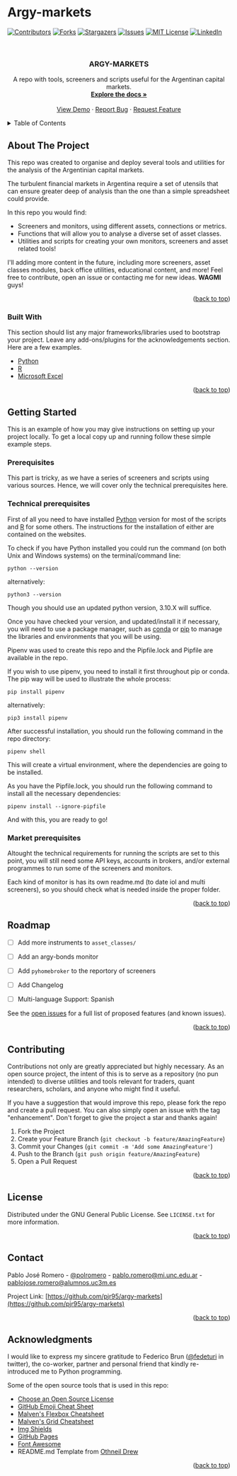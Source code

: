 # Argy-markets

<div id="top"></div>
<!--
*** Thanks for checking out the Best-README-Template. If you have a suggestion
*** that would make this better, please fork the repo and create a pull request
*** or simply open an issue with the tag "enhancement".
*** Don't forget to give the project a star!
*** Thanks again! Now go create something AMAZING! :D
-->



<!-- PROJECT SHIELDS -->
<!--
*** I'm using markdown "reference style" links for readability.
*** Reference links are enclosed in brackets [ ] instead of parentheses ( ).
*** See the bottom of this document for the declaration of the reference variables
*** for contributors-url, forks-url, etc. This is an optional, concise syntax you may use.
*** https://www.markdownguide.org/basic-syntax/#reference-style-links
-->
[![Contributors][contributors-shield]][contributors-url]
[![Forks][forks-shield]][forks-url]
[![Stargazers][stars-shield]][stars-url]
[![Issues][issues-shield]][issues-url]
[![MIT License][license-shield]][license-url]
[![LinkedIn][linkedin-shield]][linkedin-url]



<!-- PROJECT LOGO -->
<br />
<div align="center">
  <a href="https://github.com/pjr95/argy-markets>
    <img src="images/logo.png" alt="Logo" width="80" height="80">
  </a>

  <h3 align="center">ARGY-MARKETS</h3>

  <p align="center">
    A repo with tools, screeners and scripts useful for the Argentinan capital markets.
    <br />
    <a href="https://github.com/pjr95/argy-markets"><strong>Explore the docs »</strong></a>
    <br />
    <br />
    <a href="https://github.com/pjr95/argy-markets">View Demo</a>
    ·
    <a href="https://github.com/pjr95/argy-markets/issues">Report Bug</a>
    ·
    <a href="https://github.com/pjr95/argy-markets/issues">Request Feature</a>
  </p>
</div>



<!-- TABLE OF CONTENTS -->
<details>
  <summary>Table of Contents</summary>
  <ol>
    <li>
      <a href="#about-the-project">About The Project</a>
      <ul>
        <li><a href="#built-with">Built With</a></li>
      </ul>
    </li>
    <li>
      <a href="#getting-started">Getting Started</a>
      <ul>
        <li><a href="#prerequisites">Prerequisites</a></li>
        <li><a href="#technical-prerequisites">Technical Prerequisites</a></li>
        <li><a href="#market-prerequisites">Market Prerequisites</a></li>
      </ul>
    </li>
    <li><a href="#usage">Usage</a></li>
    <li><a href="#roadmap">Roadmap</a></li>
    <li><a href="#contributing">Contributing</a></li>
    <li><a href="#license">License</a></li>
    <li><a href="#contact">Contact</a></li>
    <li><a href="#acknowledgments">Acknowledgments</a></li>
  </ol>
</details>



<!-- ABOUT THE PROJECT -->
## About The Project

This repo was created to organise and deploy several tools and utilities for the analysis of the Argentinian capital markets. 

The turbulent financial markets in Argentina require a set of utensils that can ensure greater deep of analysis than the one than a simple spreadsheet could provide.

In this repo you would find:
* Screeners and monitors, using different assets, connections or metrics.
* Functions that will allow you to analyse a diverse set of asset classes.
* Utilities and scripts for creating your own monitors, screeners and asset related tools!

I'll adding more content in the future, including more screeners, asset classes modules, back office utilities, educational content, and more! Feel free to contribute, open an issue or contacting me for new ideas. **WAGMI** guys!


<p align="right">(<a href="#top">back to top</a>)</p>



### Built With

This section should list any major frameworks/libraries used to bootstrap your project. Leave any add-ons/plugins for the acknowledgements section. Here are a few examples.

* [Python](https://www.python.org/)
* [R](https://www.r-project.org/)
* [Microsoft Excel](https://www.microsoft.com/es-ar/microsoft-365/excel)

<p align="right">(<a href="#top">back to top</a>)</p>



<!-- GETTING STARTED -->
## Getting Started

This is an example of how you may give instructions on setting up your project locally.
To get a local copy up and running follow these simple example steps.

### Prerequisites

This part is tricky, as we have a series of screeners and scripts using various sources. Hence, we will cover only the technical prerequisites here.

### Technical prerequisites

First of all you need to have installed [Python](https://www.python.org/downloads/) version for most of the scripts and [R](https://cran.r-project.org/mirrors.html) for some others. The instructions for the installation of either are contained on the websites.

To check if you have Python installed you could run the command (on both Unix and Windows systems) on the terminal/command line:

```
python --version
```

alternatively:

```
python3 --version
```

Though you should use an updated python version, 3.10.X will suffice.

Once you have checked your version, and updated/install it if necessary, you will need to use a package manager, such as [conda](https://anaconda.org/anaconda/conda#:~:text=Description%20Conda%20is%20an%20open%20source%20package%20management,programs%20but%20can%20package%20and%20distribute%20any%20software.?msclkid=13839272cf2511ec84ed0b86325382cf) or [pip](https://pypi.org/project/pip/?msclkid=a92d23d8cf2611ecb37b18975da6abee) to manage the libraries and environments that you will be using.

Pipenv was used to create this repo and the Pipfile.lock and Pipfile are available in the repo.

If you wish to use pipenv, you need to install it first throughout pip or conda. The pip way will be used to illustrate the whole process:

```
pip install pipenv
```

alternatively:

```
pip3 install pipenv
```
After successful installation, you should run the following command in the repo directory:

```
pipenv shell
```

This will create a virtual environment, where the dependencies are going to be installed. 

As you have the Pipfile.lock, you should run the following command to install all the necessary dependencies:

```
pipenv install --ignore-pipfile
```
And with this, you are ready to go!

### Market prerequisites

Altought the technical requirements for running the scripts are set to this point, you will still need some API keys, accounts in brokers, and/or external programmes to run some of the screeners and monitors.

Each kind of monitor is has its own readme.md (to date iol and multi screeners), so you should check what is needed inside the proper folder.

<p align="right">(<a href="#top">back to top</a>)</p>




<!-- ROADMAP -->
## Roadmap


- [ ] Add more instruments to `asset_classes/`
- [ ] Add an argy-bonds monitor
- [ ] Add `pyhomebroker` to the reportory of screeners  
- [ ] Add Changelog
- [ ] Multi-language Support: Spanish


See the [open issues](https://github.com/pjr95/argy-markets/issues) for a full list of proposed features (and known issues).

<p align="right">(<a href="#top">back to top</a>)</p>



<!-- CONTRIBUTING -->
## Contributing

Contributions not only are greatly appreciated but highly necessary. As an open source project, the intent of this is to serve as a repository (no pun intended) to diverse utilities and tools relevant for traders, quant researchers, scholars, and anyone who might find it useful.

If you have a suggestion that would improve this repo, please fork the repo and create a pull request. You can also simply open an issue with the tag "enhancement".
Don't forget to give the project a star and thanks again!

1. Fork the Project
2. Create your Feature Branch (`git checkout -b feature/AmazingFeature`)
3. Commit your Changes (`git commit -m 'Add some AmazingFeature'`)
4. Push to the Branch (`git push origin feature/AmazingFeature`)
5. Open a Pull Request

<p align="right">(<a href="#top">back to top</a>)</p>



<!-- LICENSE -->
## License

Distributed under the GNU General Public License. See `LICENSE.txt` for more information.

<p align="right">(<a href="#top">back to top</a>)</p>



<!-- CONTACT -->
## Contact

Pablo José Romero - [@polromero](https://twitter.com/PolRomero) - pablo.romero@mi.unc.edu.ar - pablojose.romero@alumnos.uc3m.es

Project Link: [https://github.com/pjr95/argy-markets](https://github.com/pjr95/argy-markets)

<p align="right">(<a href="#top">back to top</a>)</p>



<!-- ACKNOWLEDGMENTS -->
## Acknowledgments

I would like to express my sincere gratitude to Federico Brun ([@fedeturi](https://twitter.com/fedeturi) in twitter), the co-worker, partner and personal friend that kindly re-introduced me to Python programming.

<!-- I will also like to give my thanks to Jonatán Saúl, PhD [@jonatansaul](https://twitter.com/jonatansaul). He is one of the most brillant traders that I know of, and has helped me to jumpstart my career in the financial markets. -->

Some of the open source tools that is used in this repo:

* [Choose an Open Source License](https://choosealicense.com)
* [GitHub Emoji Cheat Sheet](https://www.webpagefx.com/tools/emoji-cheat-sheet)
* [Malven's Flexbox Cheatsheet](https://flexbox.malven.co/)
* [Malven's Grid Cheatsheet](https://grid.malven.co/)
* [Img Shields](https://shields.io)
* [GitHub Pages](https://pages.github.com)
* [Font Awesome](https://fontawesome.com)
* README.md Template from [Othneil Drew](https://github.com/othneildrew/Best-README-Template)

<p align="right">(<a href="#top">back to top</a>)</p>



<!-- MARKDOWN LINKS & IMAGES -->
<!-- https://www.markdownguide.org/basic-syntax/#reference-style-links -->
[contributors-shield]: https://img.shields.io/github/contributors/pjr95/argy-markets.svg?style=for-the-badge
[contributors-url]: https://github.com/pjr95/argy-markets/graphs/contributors
[forks-shield]: https://img.shields.io/github/forks/pjr95/argy-markets.svg?style=for-the-badge
[forks-url]: https://github.com/pjr95/argy-markets/network/members
[stars-shield]: https://img.shields.io/github/stars/pjr95/argy-markets.svg?style=for-the-badge
[stars-url]: hhttps://github.com/pjr95/argy-markets/stargazers
[issues-shield]: https://img.shields.io/github/issues/pjr95/argy-markets.svg?style=for-the-badge
[issues-url]: https://github.com/pjr95/argy-markets/issues
[license-shield]: https://img.shields.io/github/license/pjr95/argy-markets.svg?style=for-the-badge
[license-url]: https://github.com/pjr95/argy-markets/blob/main/LICENSE
[linkedin-shield]: https://img.shields.io/badge/-LinkedIn-black.svg?style=for-the-badge&logo=linkedin&colorB=555
[linkedin-url]: https://www.linkedin.com/in/pjr95/
[product-screenshot]: images/screenshot.png